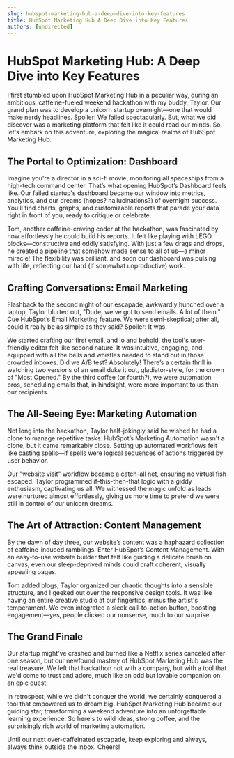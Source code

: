 ```yaml
---
slug: hubspot-marketing-hub-a-deep-dive-into-key-features
title: HubSpot Marketing Hub A Deep Dive into Key Features
authors: [undirected]
---
```


# HubSpot Marketing Hub: A Deep Dive into Key Features

I first stumbled upon HubSpot Marketing Hub in a peculiar way, during an ambitious, caffeine-fueled weekend hackathon with my buddy, Taylor. Our grand plan was to develop a unicorn startup overnight—one that would make nerdy headlines. Spoiler: We failed spectacularly. But, what we did discover was a marketing platform that felt like it could read our minds. So, let's embark on this adventure, exploring the magical realms of HubSpot Marketing Hub.

## The Portal to Optimization: Dashboard

Imagine you're a director in a sci-fi movie, monitoring all spaceships from a high-tech command center. That’s what opening HubSpot’s Dashboard feels like. Our failed startup's dashboard became our window into metrics, analytics, and our dreams (hopes? hallucinations?) of overnight success. You’ll find charts, graphs, and customizable reports that parade your data right in front of you, ready to critique or celebrate.

Tom, another caffeine-craving coder at the hackathon, was fascinated by how effortlessly he could build his reports. It felt like playing with LEGO blocks—constructive and oddly satisfying. With just a few drags and drops, he created a pipeline that somehow made sense to all of us—a minor miracle! The flexibility was brilliant, and soon our dashboard was pulsing with life, reflecting our hard (if somewhat unproductive) work.

## Crafting Conversations: Email Marketing

Flashback to the second night of our escapade, awkwardly hunched over a laptop, Taylor blurted out, "Dude, we've got to send emails. A lot of them." Cue HubSpot’s Email Marketing feature. We were semi-skeptical; after all, could it really be as simple as they said? Spoiler: It was.

We started crafting our first email, and lo and behold, the tool's user-friendly editor felt like second nature. It was intuitive, engaging, and equipped with all the bells and whistles needed to stand out in those crowded inboxes. Did we A/B test? Absolutely! There’s a certain thrill in watching two versions of an email duke it out, gladiator-style, for the crown of "Most Opened." By the third coffee (or fourth?), we were automation pros, scheduling emails that, in hindsight, were more important to us than our recipients. 

## The All-Seeing Eye: Marketing Automation

Not long into the hackathon, Taylor half-jokingly said he wished he had a clone to manage repetitive tasks. HubSpot’s Marketing Automation wasn't a clone, but it came remarkably close. Setting up automated workflows felt like casting spells—if spells were logical sequences of actions triggered by user behavior.

Our "website visit" workflow became a catch-all net, ensuring no virtual fish escaped. Taylor programmed if-this-then-that logic with a giddy enthusiasm, captivating us all. We witnessed the magic unfold as leads were nurtured almost effortlessly, giving us more time to pretend we were still in control of our unicorn dreams.

## The Art of Attraction: Content Management

By the dawn of day three, our website’s content was a haphazard collection of caffeine-induced ramblings. Enter HubSpot’s Content Management. With an easy-to-use website builder that felt like guiding a delicate brush on canvas, even our sleep-deprived minds could craft coherent, visually appealing pages.

Tom added blogs, Taylor organized our chaotic thoughts into a sensible structure, and I geeked out over the responsive design tools. It was like having an entire creative studio at our fingertips, minus the artist's temperament. We even integrated a sleek call-to-action button, boosting engagement—yes, people clicked our nonsense, much to our surprise.

## The Grand Finale

Our startup might've crashed and burned like a Netflix series canceled after one season, but our newfound mastery of HubSpot Marketing Hub was the real treasure. We left that hackathon not with a company, but with a tool that we'd come to trust and adore, much like an odd but lovable companion on an epic quest.

In retrospect, while we didn't conquer the world, we certainly conquered a tool that empowered us to dream big. HubSpot Marketing Hub became our guiding star, transforming a weekend adventure into an unforgettable learning experience. So here's to wild ideas, strong coffee, and the surprisingly rich world of marketing automation.

Until our next over-caffeinated escapade, keep exploring and always, always think outside the inbox. Cheers!